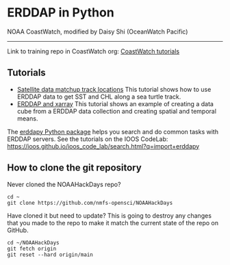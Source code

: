# ERDDAP in Python

NOAA CoastWatch, modified by Daisy Shi (OceanWatch Pacific)
<hr>

Link to training repo in CoastWatch org: [CoastWatch tutorials](https://github.com/coastwatch-training/CoastWatch-Tutorials)

## Tutorials

* [Satellite data matchup track locations](erddap_intro_satellite_matchup_track_2_options.html) This tutorial shows how to use ERDDAP data to get SST and CHL along a sea turtle track.
* [ERDDAP and xarray](erddap_xarray.html) This tutorial shows an example of creating a data cube from a ERDDAP data collection and creating spatial and temporal means.

The [erddapy Python package](https://ioos.github.io/erddapy/) helps you search and do common tasks with ERDDAP servers. See the tutorials on the IOOS CodeLab: <https://ioos.github.io/ioos_code_lab/search.html?q=import+erddapy>

## How to clone the git repository 

Never cloned the NOAAHackDays repo?

```
cd ~
git clone https://github.com/nmfs-opensci/NOAAHackDays
```

Have cloned it but need to update? This is going to destroy any changes that you made to the repo to make it match the current state of the repo on GitHub.

```  
cd ~/NOAAHackDays
git fetch origin
git reset --hard origin/main
```